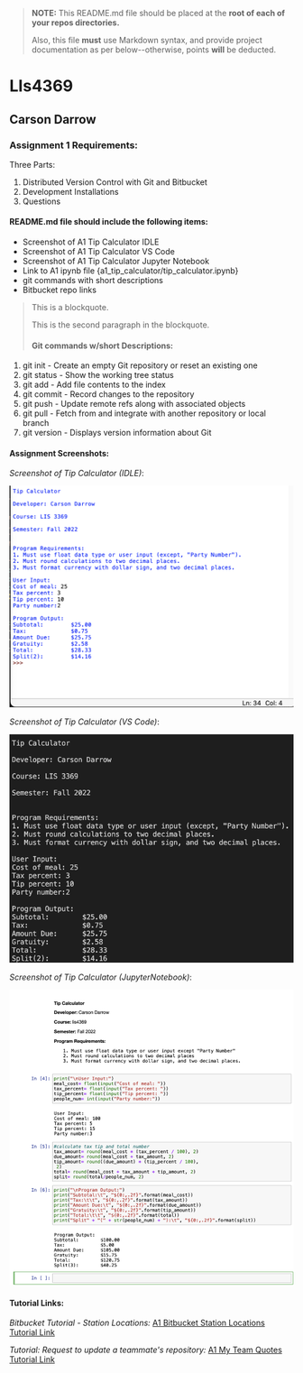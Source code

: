 > **NOTE:** This README.md file should be placed at the **root of each of your repos directories.**
>
>Also, this file **must** use Markdown syntax, and provide project documentation as per below--otherwise, points **will** be deducted.
>

# LIs4369

## Carson Darrow

### Assignment 1 Requirements:

Three Parts:

1. Distributed Version Control with Git and Bitbucket
2. Development Installations
3. Questions

#### README.md file should include the following items:

* Screenshot of A1 Tip Calculator IDLE
* Screenshot of A1 Tip Calculator VS Code
* Screenshot of A1 Tip Calculator Jupyter Notebook
* Link to A1 ipynb file {a1_tip_calculator/tip_calculator.ipynb}
* git commands with short descriptions
* Bitbucket repo links

> This is a blockquote.
> 
> This is the second paragraph in the blockquote.
>
> #### Git commands w/short Descriptions:

1. git init -  Create an empty Git repository or reset an existing one
2. git status -  Show the working tree status
3. git add -  Add file contents to the index
4. git commit - Record changes to the repository
5. git push - Update remote refs along with associated objects
6. git pull - Fetch from and integrate with another repository or local branch 
7. git version - Displays version information about Git

#### Assignment Screenshots:

*Screenshot of Tip Calculator (IDLE)*:

![Tip Calculator IDLE](a1_tip_calculator/tip_calculator_idle.png)

*Screenshot of Tip Calculator (VS Code)*:

![Tip Calculator Visual Studio](a1_tip_calculator/tip_calculator_VS.png)

*Screenshot of Tip Calculator (JupyterNotebook)*:

![Tip Calculator Jupyter](a1_tip_calculator/tip_calculator_jupyternbook.png)


#### Tutorial Links:

*Bitbucket Tutorial - Station Locations:*
[A1 Bitbucket Station Locations Tutorial Link](https://bitbucket.org/cbd19a/bitbucketstationlocations/ "Bitbucket Station Locations")

*Tutorial: Request to update a teammate's repository:*
[A1 My Team Quotes Tutorial Link](https://bitbucket.org/username/myteamquotes/ "My Team Quotes Tutorial")